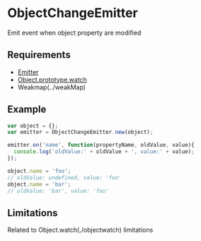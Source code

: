 ObjectChangeEmitter
=============

Emit event when object property are modified

## Requirements

- [Emitter](../emitter)
- [Object.prototype.watch](../Objectprototypewatch)
- Weakmap(../weakMap)

## Example

```javascript
var object = {};
var emitter = ObjectChangeEmitter.new(object);

emitter.on('name', function(propertyName, oldValue, value){
  console.log('oldValue:' + oldValue + ', value:' + value);
});

object.name = 'foo';
// oldValue: undefined, value: 'foo'
object.name = 'bar';
// oldValue: 'bar', value: 'foo'
```

## Limitations

Related to Object.watch(./objectwatch) limitations
